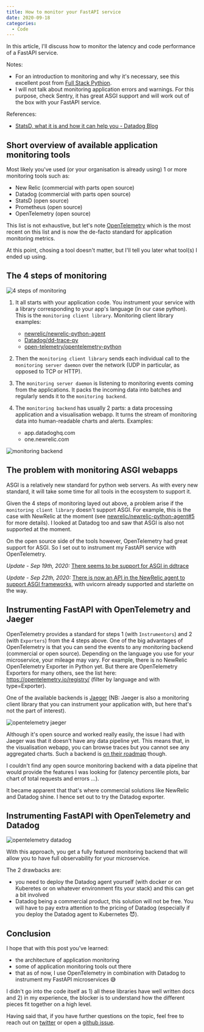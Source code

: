 ```yaml
---
title: How to monitor your FastAPI service
date: 2020-09-18
categories:
  - Code
---
```


In this article, I'll discuss how to monitor the latency and code performance of a FastAPI service.

Notes:

- For an introduction to monitoring and why it's necessary, see this excellent
  post from [Full Stack Pythion](https://www.fullstackpython.com/monitoring.html).
- I will not talk about monitoring application errors and warnings. For this purpose, check Sentry, it has great ASGI support and will work out of the box with your FastAPI service.

References:

- [StatsD, what it is and how it can help you - Datadog Blog](https://www.datadoghq.com/blog/statsd/)

## Short overview of available application monitoring tools

Most likely you've used (or your organisation is already using) 1 or more monitoring tools such as:

- New Relic (commercial with parts open source)
- Datadog (commercial with parts open source)
- StatsD (open source)
- Prometheus (open source)
- OpenTelemetry (open source)

This list is not exhaustive, but let's note [OpenTelemetry](https://opentelemetry.io/) which is the
most recent on this list and is now the de-facto standard for application monitoring metrics.

At this point, chosing a tool doesn't matter, but I'll tell you later what tool(s) I ended up using.

## The 4 steps of monitoring

![4 steps of monitoring](/images/4_steps_monitoring.png "The 4 components of monitoring")

1. It all starts with your application code. You instrument your
   service with a library corresponding to your app's language
   (in our case python). This is the `monitoring client library`.
   Monitoring client library examples:

   - [newrelic/newrelic-python-agent](https://github.com/newrelic/newrelic-python-agent)
   - [Datadog/dd-trace-py](https://github.com/DataDog/dd-trace-py)
   - [open-telemetry/opentelemetry-python](https://github.com/open-telemetry/opentelemetry-python)

2. Then the `monitoring client library` sends each individual call to the `monitoring server daemon` over the network (UDP in particular, as opposed to TCP or HTTP).

3. The `monitoring server daemon` is listening to monitoring events coming from the applications. It packs the incoming data into batches and regularly sends it to the `monitoring backend`.

4. The `monitoring backend` has usually 2 parts: a data processing application and a visualisation webapp. It turns the stream of monitoring data into human-readable charts and alerts.
   Examples:
   - app.datadoghq.com
   - one.newrelic.com

![monitoring backend](/images/monitoring_backend.png "The 2 components of the monitoring backend")

## The problem with monitoring ASGI webapps

ASGI is a relatively new standard for python web servers. As with
every new standard, it will take some time for all tools in the
ecosystem to support it.

Given the 4 steps of monitoring layed out above, a problem arise if
the `monitoring client library` doesn't support ASGI. For example,
this is the case with NewRelic at the moment (see [newrelic/newrelic-python-agent#5](https://github.com/newrelic/newrelic-python-agent/issues/5) for more details). I looked at Datadog too and saw that ASGI is also not supported at the moment.

On the open source side of the tools however, OpenTelemetry had
great support for ASGI. So I set out to instrument my FastAPI
service with OpenTelemetry.

_Update - Sep 19th, 2020:_
[There seems to be support for ASGI in ddtrace](http://pypi.datadoghq.com/trace/docs/web_integrations.html?highlight=asgi#asgi)

_Update - Sep 22th, 2020:_
[There is now an API in the NewRelic agent to support ASGI frameworks](https://docs.newrelic.com/docs/agents/python-agent/python-agent-api/asgiapplication-python-agent-api), with uvicorn already supported and starlette on the way.

## Instrumenting FastAPI with OpenTelemetry and Jaeger

OpenTelemetry provides a standard for steps 1 (with `Instrumentors`) and 2 (with `Exporters`) from the 4 steps above. One of the big advantages of
OpenTelemetry is that you can send the events to any monitoring
backend (commercial or open source). Depending on the language you use for your microservice, your mileage may vary. For example,
there is no NewRelic OpenTelemetry Exporter in Python yet.
But there are OpenTelemetry Exporters for many others, see the list here: https://opentelemetry.io/registry/ (filter by language and with type=Exporter).

One of the available backends is [Jaeger](https://www.jaegertracing.io/) (NB: Jaeger is also a monitoring client library that you can
instrument your application with, but here that's not the part
of interest).

![opentelemetry jaeger](/images/opentelemetry_jaeger.png "Example instrumentation")

Although it's open source and worked really easily, the issue I had with Jaeger was that it doesn't have any data pipeline yet.
This means that, in the visualisation webapp, you can browse traces
but you cannot see any aggregated charts. Such a backend is [on their roadmap](https://www.jaegertracing.io/roadmap/) though.

I couldn't find any open source monitoring backend with a data pipeline that would provide the features I was looking for
(latency percentile plots, bar chart of total requests and errors ...).

It became apparent that that's where commercial solutions like
NewRelic and Datadog shine. I hence set out to try the Datadog exporter.

## Instrumenting FastAPI with OpenTelemetry and Datadog

![opentelemetry datadog](/images/opentelemetry_datadog.png "Example instrumentation")

With this approach, you get a fully featured monitoring backend
that will allow you to have full observability for your microservice.

The 2 drawbacks are:

- you need to deploy the Datadog agent yourself (with docker or on Kuberetes or on whatever environment fits your stack) and this can get a bit involved
- Datadog being a commercial product, this solution will not be free.
  You will have to pay extra attention to the pricing of Datadog (especially if you deploy the Datadog
  agent to Kubernetes 😈).

## Conclusion

I hope that with this post you've learned:

- the architecture of application monitoring
- some of application monitoring tools out there
- that as of now, I use OpenTelemetry in combination with
  Datadog to instrument my FastAPI microservices 😅

I didn't go into the code itself as 1) all these libraries
have well written docs and 2) in my experience, the blocker is to understand how the different pieces fit together on a high
level.

Having said that, if you have further questions on the topic,
feel free to reach out on [twitter](https://twitter.com/louis_guitton) or open a [github issue](https://github.com/louisguitton/guitton.co/issues).
